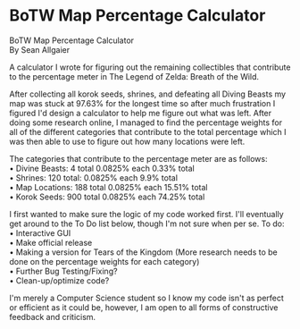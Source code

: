 # BoTW Map Percentage Calculator
BoTW Map Percentage Calculator  
By Sean Allgaier

A calculator I wrote for figuring out the remaining collectibles that contribute to the percentage meter in The Legend of Zelda: Breath of the Wild.

After collecting all korok seeds, shrines, and defeating all Diving Beasts my map was stuck at 97.63% for the longest time so after much frustration I figured I'd design a calculator to help me figure out what was left. After doing some research online, I managed to find the percentage weights for all of the different categories that contribute to the total percentage which I was then able to use to figure out how many locations were left.  

The categories that contribute to the percentage meter are as follows:   
• Divine Beasts:		  4 total	  		0.0825% each 	 	0.33% total  
• Shrines:  	120 total:  		0.0825% each		9.9% total  
• Map Locations:  		188 total		0.0825% each		15.51% total  
• Korok Seeds:  		900 total		0.0825% each		74.25% total  


I first wanted to make sure the logic of my code worked first. I'll eventually get around to the To Do list below, though I'm not sure when per se.
To do:
• Interactive GUI  
• Make official release  
• Making a version for Tears of the Kingdom (More research needs to be done on the percentage weights for each category)  
• Further Bug Testing/Fixing?  
• Clean-up/optimize code?  



I'm merely a Computer Science student so I know my code isn't as perfect or efficient as it could be, however, I am open to all forms of constructive feedback and criticism.

